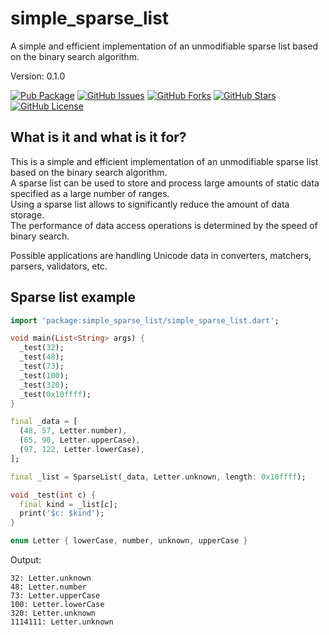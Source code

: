 # simple_sparse_list

A simple and efficient implementation of an unmodifiable sparse list based on the binary search algorithm.

Version: 0.1.0

[![Pub Package](https://img.shields.io/pub/v/simple_sparse_list.svg)](https://pub.dev/packages/simple_sparse_list)
[![GitHub Issues](https://img.shields.io/github/issues/mezoni/simple_sparse_list.svg)](https://github.com/mezoni/simple_sparse_list/issues)
[![GitHub Forks](https://img.shields.io/github/forks/mezoni/simple_sparse_list.svg)](https://github.com/mezoni/simple_sparse_list/forks)
[![GitHub Stars](https://img.shields.io/github/stars/mezoni/simple_sparse_list.svg)](https://github.com/mezoni/simple_sparse_list/stargazers)
[![GitHub License](https://img.shields.io/badge/License-BSD_3--Clause-blue.svg)](https://raw.githubusercontent.com/mezoni/simple_sparse_list/main/LICENSE)

## What is it and what is it for?

This is a simple and efficient implementation of an unmodifiable sparse list based on the binary search algorithm.  
A sparse list can be used to store and process large amounts of static data specified as a large number of ranges.  
Using a sparse list allows to significantly reduce the amount of data storage.  
The performance of data access operations is determined by the speed of binary search.

Possible applications are handling Unicode data in converters, matchers, parsers, validators, etc.

## Sparse list example

```dart
import 'package:simple_sparse_list/simple_sparse_list.dart';

void main(List<String> args) {
  _test(32);
  _test(48);
  _test(73);
  _test(100);
  _test(320);
  _test(0x10ffff);
}

final _data = [
  (48, 57, Letter.number),
  (65, 90, Letter.upperCase),
  (97, 122, Letter.lowerCase),
];

final _list = SparseList(_data, Letter.unknown, length: 0x10ffff);

void _test(int c) {
  final kind = _list[c];
  print('$c: $kind');
}

enum Letter { lowerCase, number, unknown, upperCase }

```

Output:

```
32: Letter.unknown
48: Letter.number
73: Letter.upperCase
100: Letter.lowerCase
320: Letter.unknown
1114111: Letter.unknown
```
